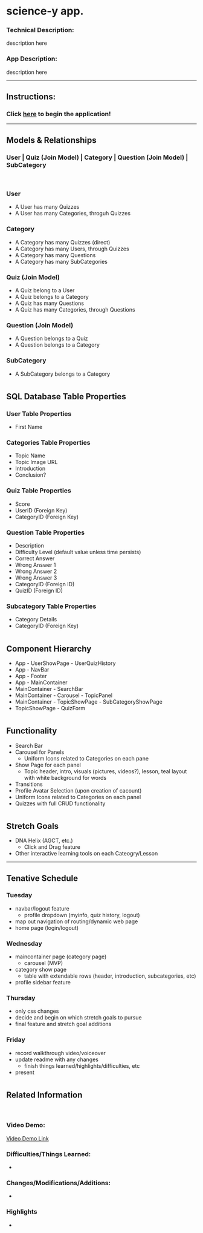 # science-y app.

### Technical Description: 
description here

### App Description:
description here

-----
## Instructions:
### Click [here](http://localhost:3000/) to begin the application!
----

## Models & Relationships

### User | Quiz (Join Model) | Category | Question (Join Model) | SubCategory

<br/>

### User <br />
* A User has many Quizzes
* A User has many Categories, throguh Quizzes

### Category <br />
* A Category has many Quizzes (direct)
* A Category has many Users, through Quizzes
* A Category has many Questions
* A Category has many SubCategories 

### Quiz (Join Model) <br/>
* A Quiz belong to a User
* A Quiz belongs to a Category
* A Quiz has many Questions
* A Quiz has many Categories, through Questions

### Question (Join Model)
* A Question belongs to a Quiz
* A Question belongs to a Category

### SubCategory
* A SubCategory belongs to a Category

#

## SQL Database Table Properties
### User Table Properties
* First Name

### Categories Table Properties 
* Topic Name
* Topic Image URL
* Introduction
* Conclusion?

### Quiz Table Properties
* Score
* UserID (Foreign Key)
* CategoryID (Foreign Key)

### Question Table Properties
* Description
* Difficulty Level (default value unless time persists)
* Correct Answer
* Wrong Answer 1
* Wrong Answer 2
* Wrong Answer 3
* CategoryID (Foreign ID)
* QuizID (Foreign ID)

### Subcategory Table Properties
* Category Details
* CategoryID (Foreign Key)

#

## Component Hierarchy
* App - UserShowPage - UserQuizHistory
* App - NavBar
* App - Footer
* App - MainContainer
* MainContainer - SearchBar
* MainContainer - Carousel - TopicPanel
* MainContainer - TopicShowPage - SubCategoryShowPage
* TopicShowPage - QuizForm

#

## Functionality
* Search Bar
* Carousel for Panels
  * Uniform Icons related to Categories on each pane
* Show Page for each panel
  * Topic header, intro, visuals (pictures, videos?), lesson, teal layout with white
background for words
* Transitions
* Profile Avatar Selection (upon creation of cacount)
* Uniform Icons related to Categories on each panel
* Quizzes with full CRUD functionality

#
## Stretch Goals
* DNA Helix (AGCT, etc.)
  * Click and Drag feature
* Other interactive learning tools on each Cateogry/Lesson
-----

## Tenative Schedule
### Tuesday
* navbar/logout feature
  * profile dropdown (myinfo, quiz history, logout)
* map out navigation of routing/dynamic web page
* home page (login/logout)
### Wednesday
* maincontainer page (category page)
  * carousel (MVP)
* category show page
  * table with extendable rows (header, introduction, subcategories, etc)
* profile sidebar feature
### Thursday
* only css changes
* decide and begin on which stretch goals to pursue
* final feature and stretch goal additions
### Friday
* record walkthrough video/voiceover
* update readme with any changes
  * finish things learned/highlights/difficulties, etc
* present
#
## Related Information
<br/>

### Video Demo:
 [Video Demo Link](https://video.com/blahblahblah)

### Difficulties/Things Learned:
* 

### Changes/Modifications/Additions:
* 


### Highlights
* 